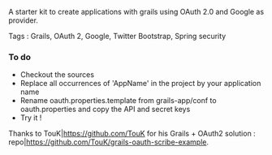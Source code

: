 A starter kit to create applications with grails using OAuth 2.0 and Google as provider.

Tags : Grails, OAuth 2, Google, Twitter Bootstrap, Spring security

### To do ###

* Checkout the sources
* Replace all occurrences of 'AppName' in the project by your application name
* Rename oauth.properties.template from grails-app/conf to oauth.properties and copy the API and secret keys
* Try it !

Thanks to TouK|https://github.com/TouK for his Grails + OAuth2 solution : repo|https://github.com/TouK/grails-oauth-scribe-example.
